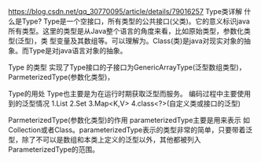 https://blog.csdn.net/qq_30770095/article/details/79016257
Type类详解
什么是Type?
Type是一个空接口，所有类型的公共接口(父类)。它的意义标识java所有类型。这里的类型是从Java整个语言的角度来看，比如原始类型，参数化类型(泛型)，类 型变量及其数组等。可以理解为。Class(类)是java对现实对象的抽象。而Type是对java语言对象的抽象。

Type 的类型
实现了Type接口的子接口为GenericArrayType(泛型数组类型)，ParmeterizedType(参数化类型)，

Type的用处
Type也主要是为在运行时期获取泛型而服务。
编码过程中主要使用到的泛型情况
1.List<T>
2.Set<T> 
3.Map<K,V>
4.class<?>(自定义类或接口的泛型)

ParmeterizedType(参数化类型)的作用
parameterizedType主要是用来表示 如 Collection<String>或者Class<T>。parameterizedType表示的类型非常的简单，只要带着泛型，除了不可以是数组和本类上定义的泛型以外，其他都被列入ParameterizedType的范围。








